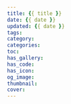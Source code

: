 ```yaml
---
title: {{ title }}
date: {{ date }}
updated: {{ date }}
tags:
category:
categories:
toc:
has_gallery:
has_code:
has_icon:
og_image:
thumbnail:
cover:
---
```

